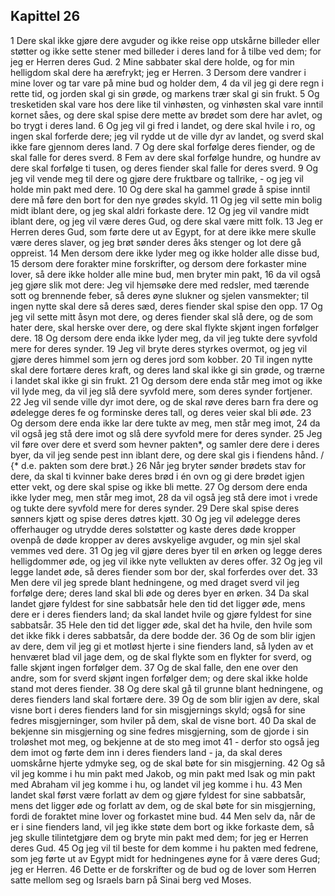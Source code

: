 ## Kapittel 26

1 Dere skal ikke gjøre dere avguder og ikke reise opp utskårne billeder eller støtter og ikke sette stener med billeder i deres land for å tilbe ved dem; for jeg er Herren deres Gud.
2 Mine sabbater skal dere holde, og for min helligdom skal dere ha ærefrykt; jeg er Herren.
3 Dersom dere vandrer i mine lover og tar vare på mine bud og holder dem,
4 da vil jeg gi dere regn i rette tid, og jorden skal gi sin grøde, og markens trær skal gi sin frukt.
5 Og tresketiden skal vare hos dere like til vinhøsten, og vinhøsten skal vare inntil kornet såes, og dere skal spise dere mette av brødet som dere har avlet, og bo trygt i deres land.
6 Og jeg vil gi fred i landet, og dere skal hvile i ro, og ingen skal forferde dere; jeg vil rydde ut de ville dyr av landet, og sverd skal ikke fare gjennom deres land.
7 Og dere skal forfølge deres fiender, og de skal falle for deres sverd.
8 Fem av dere skal forfølge hundre, og hundre av dere skal forfølge ti tusen, og deres fiender skal falle for deres sverd.
9 Og jeg vil vende meg til dere og gjøre dere fruktbare og tallrike, - og jeg vil holde min pakt med dere.
10 Og dere skal ha gammel grøde å spise inntil dere må føre den bort for den nye grødes skyld.
11 Og jeg vil sette min bolig midt iblant dere, og jeg skal aldri forkaste dere.
12 Og jeg vil vandre midt iblant dere, og jeg vil være deres Gud, og dere skal være mitt folk.
13 Jeg er Herren deres Gud, som førte dere ut av Egypt, for at dere ikke mere skulle være deres slaver, og jeg brøt sønder deres åks stenger og lot dere gå oppreist.
14 Men dersom dere ikke lyder meg og ikke holder alle disse bud,
15 dersom dere forakter mine forskrifter, og dersom dere forkaster mine lover, så dere ikke holder alle mine bud, men bryter min pakt,
16 da vil også jeg gjøre slik mot dere: Jeg vil hjemsøke dere med redsler, med tærende sott og brennende feber, så deres øyne slukner og sjelen vansmekter; til ingen nytte skal dere så deres sæd, deres fiender skal spise den opp.
17 Og jeg vil sette mitt åsyn mot dere, og deres fiender skal slå dere, og de som hater dere, skal herske over dere, og dere skal flykte skjønt ingen forfølger dere.
18 Og dersom dere enda ikke lyder meg, da vil jeg tukte dere syvfold mere for deres synder.
19 Jeg vil bryte deres styrkes overmot, og jeg vil gjøre deres himmel som jern og deres jord som kobber.
20 Til ingen nytte skal dere fortære deres kraft, og deres land skal ikke gi sin grøde, og trærne i landet skal ikke gi sin frukt.
21 Og dersom dere enda står meg imot og ikke vil lyde meg, da vil jeg slå dere syvfold mere, som deres synder fortjener.
22 Jeg vil sende ville dyr imot dere, og de skal røve deres barn fra dere og ødelegge deres fe og forminske deres tall, og deres veier skal bli øde.
23 Og dersom dere enda ikke lar dere tukte av meg, men står meg imot,
24 da vil også jeg stå dere imot og slå dere syvfold mere for deres synder.
25 Jeg vil føre over dere et sverd som hevner pakten*, og samler dere dere i deres byer, da vil jeg sende pest inn iblant dere, og dere skal gis i fiendens hånd. / {* d.e. pakten som dere brøt.}
26 Når jeg bryter sønder brødets stav for dere, da skal ti kvinner bake deres brød i én ovn og gi dere brødet igjen etter vekt, og dere skal spise og ikke bli mette.
27 Og dersom dere enda ikke lyder meg, men står meg imot,
28 da vil også jeg stå dere imot i vrede og tukte dere syvfold mere for deres synder.
29 Dere skal spise deres sønners kjøtt og spise deres døtres kjøtt.
30 Og jeg vil ødelegge deres offerhauger og utrydde deres solstøtter og kaste deres døde kropper ovenpå de døde kropper av deres avskyelige avguder, og min sjel skal vemmes ved dere.
31 Og jeg vil gjøre deres byer til en ørken og legge deres helligdommer øde, og jeg vil ikke nyte vellukten av deres offer.
32 Og jeg vil legge landet øde, så deres fiender som bor der, skal forferdes over det.
33 Men dere vil jeg sprede blant hedningene, og med draget sverd vil jeg forfølge dere; deres land skal bli øde og deres byer en ørken.
34 Da skal landet gjøre fyldest for sine sabbatsår hele den tid det ligger øde, mens dere er i deres fienders land; da skal landet hvile og gjøre fyldest for sine sabbatsår.
35 Hele den tid det ligger øde, skal det ha hvile, den hvile som det ikke fikk i deres sabbatsår, da dere bodde der.
36 Og de som blir igjen av dere, dem vil jeg gi et motløst hjerte i sine fienders land, så lyden av et henværet blad vil jage dem, og de skal flykte som en flykter for sverd, og falle skjønt ingen forfølger dem.
37 Og de skal falle, den ene over den andre, som for sverd skjønt ingen forfølger dem; og dere skal ikke holde stand mot deres fiender.
38 Og dere skal gå til grunne blant hedningene, og deres fienders land skal fortære dere.
39 Og de som blir igjen av dere, skal visne bort i deres fienders land for sin misgjernings skyld; også for sine fedres misgjerninger, som hviler på dem, skal de visne bort.
40 Da skal de bekjenne sin misgjerning og sine fedres misgjerning, som de gjorde i sin troløshet mot meg, og bekjenne at de sto meg imot
41 - derfor sto også jeg dem imot og førte dem inn i deres fienders land - ja, da skal deres uomskårne hjerte ydmyke seg, og de skal bøte for sin misgjerning.
42 Og så vil jeg komme i hu min pakt med Jakob, og min pakt med Isak og min pakt med Abraham vil jeg komme i hu, og landet vil jeg komme i hu.
43 Men landet skal først være forlatt av dem og gjøre fyldest for sine sabbatsår, mens det ligger øde og forlatt av dem, og de skal bøte for sin misgjerning, fordi de foraktet mine lover og forkastet mine bud.
44 Men selv da, når de er i sine fienders land, vil jeg ikke støte dem bort og ikke forkaste dem, så jeg skulle tilintetgjøre dem og bryte min pakt med dem; for jeg er Herren deres Gud.
45 Og jeg vil til beste for dem komme i hu pakten med fedrene, som jeg førte ut av Egypt midt for hedningenes øyne for å være deres Gud; jeg er Herren.
46 Dette er de forskrifter og de bud og de lover som Herren satte mellom seg og Israels barn på Sinai berg ved Moses.
